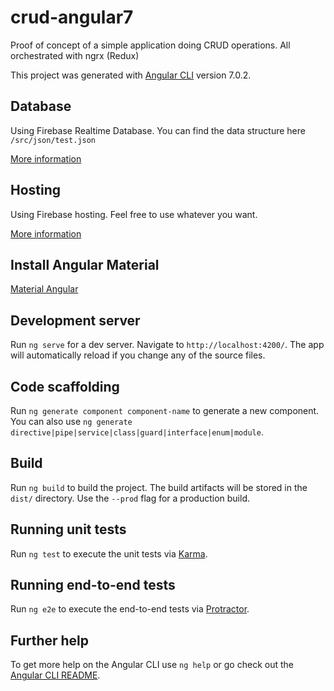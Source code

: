 # crud-angular7
Proof of concept of a simple application doing CRUD operations. All orchestrated with ngrx (Redux)

This project was generated with [Angular CLI](https://github.com/angular/angular-cli) version 7.0.2.

## Database
Using Firebase Realtime Database.
You can find the data structure here `/src/json/test.json`

[More information](https://firebase.google.com/docs/database)

## Hosting
Using Firebase hosting.
Feel free to use whatever you want.

[More information](https://firebase.google.com/docs/hosting)

## Install Angular Material 

[Material Angular](https://material.angular.io/guide/getting-started)

## Development server

Run `ng serve` for a dev server. Navigate to `http://localhost:4200/`. The app will automatically reload if you change any of the source files.

## Code scaffolding

Run `ng generate component component-name` to generate a new component. You can also use `ng generate directive|pipe|service|class|guard|interface|enum|module`.

## Build

Run `ng build` to build the project. The build artifacts will be stored in the `dist/` directory. Use the `--prod` flag for a production build.

## Running unit tests

Run `ng test` to execute the unit tests via [Karma](https://karma-runner.github.io).

## Running end-to-end tests

Run `ng e2e` to execute the end-to-end tests via [Protractor](http://www.protractortest.org/).

## Further help

To get more help on the Angular CLI use `ng help` or go check out the [Angular CLI README](https://github.com/angular/angular-cli/blob/master/README.md).
